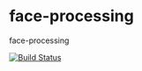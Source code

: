# face-processing
face-processing

[![Build Status](https://travis-ci.org/chakkritte/docker-face-processing.svg?branch=master)](https://travis-ci.org/chakkritte/docker-face-processing)

